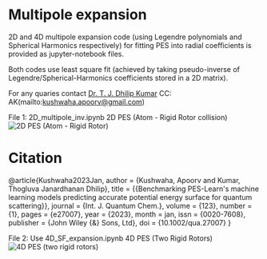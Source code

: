 # Multipole expansion
2D and 4D multipole expansion code (using Legendre polynomials and Spherical Harmonics respectively) 
for fitting PES into radial coefficients is provided as jupyter-notebook files.

Both codes use least square fit (achieved by taking pseudo-inverse of Legendre/Spherical-Harmonics coefficients stored in a 2D matrix).

For any quaries contact [Dr. T. J. Dhilip Kumar](mailto:dhilip@iitrpr.ac.in) CC: AK(mailto:kushwaha.apoorv@gmail.com)

File 1: 2D_multipole_inv.ipynb
2D PES (Atom - Rigid Rotor collision)
![2D PES (Atom - Rigid Rotor)](https://github.com/apoorv-kushwaha/Multipole/blob/main/jacobi22.png)

# Citation

@article{Kushwaha2023Jan,
	author = {Kushwaha, Apoorv and Kumar, Thogluva Janardhanan Dhilip},
	title = {{Benchmarking PES-Learn's machine learning models predicting accurate potential energy surface for quantum scattering}},
	journal = {Int. J. Quantum Chem.},
	volume = {123},
	number = {1},
	pages = {e27007},
	year = {2023},
	month = jan,
	issn = {0020-7608},
	publisher = {John Wiley {\&} Sons, Ltd},
	doi = {10.1002/qua.27007}
}

File 2: Use 4D_SF_expansion.ipynb
4D PES (Two Rigid Rotors)
![4D PES (two rigid rotors)](https://github.com/apoorv-kushwaha/Multipole/blob/main/jac_final.png)
